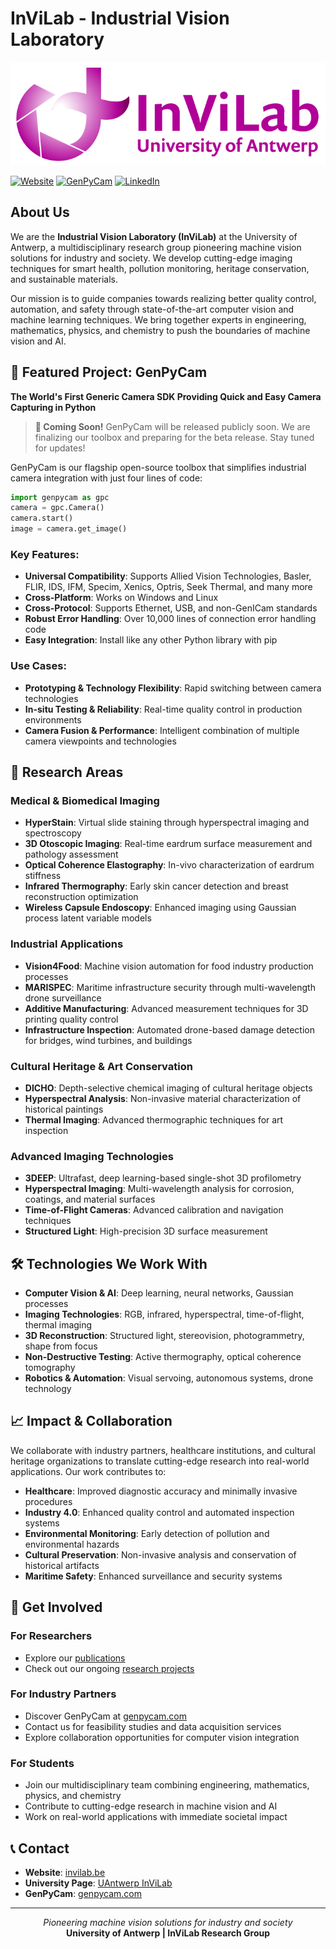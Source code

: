 # InViLab - Industrial Vision Laboratory

<div align="center">
  <img src="InViLab_logo.png" alt="InViLab Logo">
</div>


[![Website](https://img.shields.io/badge/Website-invilab.be-green)](https://invilab.be)
[![GenPyCam](https://img.shields.io/badge/Product-GenPyCam-orange)](https://genpycam.com)
[![LinkedIn](https://img.shields.io/badge/LinkedIn-invilab--uantwerp-blue)](https://linkedin.com/company/invilab-uantwerp)

## About Us

We are the **Industrial Vision Laboratory (InViLab)** at the University of Antwerp, a multidisciplinary research group pioneering machine vision solutions for industry and society. We develop cutting-edge imaging techniques for smart health, pollution monitoring, heritage conservation, and sustainable materials.

Our mission is to guide companies towards realizing better quality control, automation, and safety through state-of-the-art computer vision and machine learning techniques. We bring together experts in engineering, mathematics, physics, and chemistry to push the boundaries of machine vision and AI.

## 🚀 Featured Project: GenPyCam

**The World's First Generic Camera SDK Providing Quick and Easy Camera Capturing in Python**

> **🎉 Coming Soon!** GenPyCam will be released publicly soon. We are finalizing our toolbox and preparing for the beta release. Stay tuned for updates!

GenPyCam is our flagship open-source toolbox that simplifies industrial camera integration with just four lines of code:

```python
import genpycam as gpc
camera = gpc.Camera()
camera.start()
image = camera.get_image()
```

### Key Features:
- **Universal Compatibility**: Supports Allied Vision Technologies, Basler, FLIR, IDS, IFM, Specim, Xenics, Optris, Seek Thermal, and many more
- **Cross-Platform**: Works on Windows and Linux
- **Cross-Protocol**: Supports Ethernet, USB, and non-GenICam standards
- **Robust Error Handling**: Over 10,000 lines of connection error handling code
- **Easy Integration**: Install like any other Python library with pip

### Use Cases:
- **Prototyping & Technology Flexibility**: Rapid switching between camera technologies
- **In-situ Testing & Reliability**: Real-time quality control in production environments
- **Camera Fusion & Performance**: Intelligent combination of multiple camera viewpoints and technologies

## 🔬 Research Areas

### Medical & Biomedical Imaging
- **HyperStain**: Virtual slide staining through hyperspectral imaging and spectroscopy
- **3D Otoscopic Imaging**: Real-time eardrum surface measurement and pathology assessment
- **Optical Coherence Elastography**: In-vivo characterization of eardrum stiffness
- **Infrared Thermography**: Early skin cancer detection and breast reconstruction optimization
- **Wireless Capsule Endoscopy**: Enhanced imaging using Gaussian process latent variable models

### Industrial Applications
- **Vision4Food**: Machine vision automation for food industry production processes
- **MARISPEC**: Maritime infrastructure security through multi-wavelength drone surveillance
- **Additive Manufacturing**: Advanced measurement techniques for 3D printing quality control
- **Infrastructure Inspection**: Automated drone-based damage detection for bridges, wind turbines, and buildings

### Cultural Heritage & Art Conservation
- **DICHO**: Depth-selective chemical imaging of cultural heritage objects
- **Hyperspectral Analysis**: Non-invasive material characterization of historical paintings
- **Thermal Imaging**: Advanced thermographic techniques for art inspection

### Advanced Imaging Technologies
- **3DEEP**: Ultrafast, deep learning-based single-shot 3D profilometry
- **Hyperspectral Imaging**: Multi-wavelength analysis for corrosion, coatings, and material surfaces
- **Time-of-Flight Cameras**: Advanced calibration and navigation techniques
- **Structured Light**: High-precision 3D surface measurement

## 🛠️ Technologies We Work With

- **Computer Vision & AI**: Deep learning, neural networks, Gaussian processes
- **Imaging Technologies**: RGB, infrared, hyperspectral, time-of-flight, thermal imaging
- **3D Reconstruction**: Structured light, stereovision, photogrammetry, shape from focus
- **Non-Destructive Testing**: Active thermography, optical coherence tomography
- **Robotics & Automation**: Visual servoing, autonomous systems, drone technology

## 📈 Impact & Collaboration

We collaborate with industry partners, healthcare institutions, and cultural heritage organizations to translate cutting-edge research into real-world applications. Our work contributes to:

- **Healthcare**: Improved diagnostic accuracy and minimally invasive procedures
- **Industry 4.0**: Enhanced quality control and automated inspection systems
- **Environmental Monitoring**: Early detection of pollution and environmental hazards
- **Cultural Preservation**: Non-invasive analysis and conservation of historical artifacts
- **Maritime Safety**: Enhanced surveillance and security systems

## 🤝 Get Involved

### For Researchers
- Explore our [publications](https://www.uantwerpen.be/en/research-groups/industrial-vision-lab/projects---publicati/list-of-publications)
- Check out our ongoing [research projects](https://www.uantwerpen.be/en/research-groups/industrial-vision-lab/projects---publicati)

### For Industry Partners
- Discover GenPyCam at [genpycam.com](https://genpycam.com)
- Contact us for feasibility studies and data acquisition services
- Explore collaboration opportunities for computer vision integration

### For Students
- Join our multidisciplinary team combining engineering, mathematics, physics, and chemistry
- Contribute to cutting-edge research in machine vision and AI
- Work on real-world applications with immediate societal impact

## 📞 Contact

- **Website**: [invilab.be](https://invilab.be)
- **University Page**: [UAntwerp InViLab](https://www.uantwerpen.be/en/research-groups/industrial-vision-lab)
- **GenPyCam**: [genpycam.com](https://genpycam.com)

---

<div align="center">
<em>Pioneering machine vision solutions for industry and society</em><br>
<strong>University of Antwerp | InViLab Research Group</strong>
</div>
